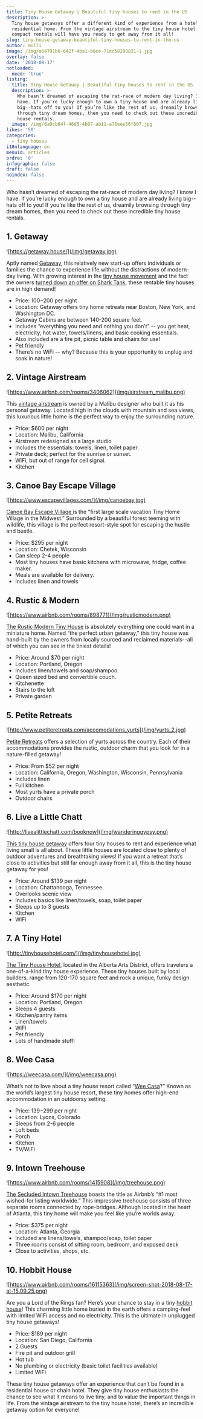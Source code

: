 ```yaml
---
title: Tiny House Getaway | Beautiful tiny houses to rent in the US
description: >-
  Tiny house getaways offer a different kind of experience from a hotel or
  residential home. From the vintage airstream to the tiny house hotel, these
  compact rentals will have you ready to get away from it all!
slug: tiny-house-getaway-beautiful-tiny-houses-to-rent-in-the-us
author: molli
image: /img/a64791b8-642f-4ba1-b0ce-71ec58208831-1.jpg
overlay: false
date: '2018-08-17'
notloaded:
  need: 'true'
listing:
  title: Tiny House Getaway | Beautiful tiny houses to rent in the US
  description: >-
    Who hasn’t dreamed of escaping the rat-race of modern day living? I know I
    have. If you’re lucky enough to own a tiny house and are already living
    big--hats off to you! If you’re like the rest of us, dreamily browsing
    through tiny dream homes, then you need to check out these incredible tiny
    house rentals. 
  image: /img/6a9cb64f-46d5-4b07-ab11-a76eee56f807.jpg
likes: '50'
categories:
  - tiny houses
i18nlanguage: en
menuid: articles
ordre: '0'
infographic: false
draft: false
noindex: false
---
```

Who hasn’t dreamed of escaping the rat-race of modern day living? I know I have. If you’re lucky enough to own a tiny house and are already living big--hats off to you! If you’re like the rest of us, dreamily browsing through tiny dream homes, then you need to check out these incredible tiny house rentals. 

## 1. Getaway

![https://getaway.house/](/img/getaway.jpg)

Aptly named [Getaway](https://getaway.house/), this relatively new start-up offers individuals or families the chance to experience life without the distractions of modern-day living. With growing interest in the [tiny house movement](https://www.tinysociety.co/) and the fact the owners [turned down an offer on Shark Tank](https://www.businessinsider.com/tiny-house-startup-getaway-shark-tank-2017-2?IR=T), these rentable tiny houses are in high demand! 

* Price: $100-$200 per night 
* Location: Getaway offers tiny home retreats near Boston, New York, and Washington DC.
* Getaway Cabins are between 140-200 square feet.
* Includes “everything you need and nothing you don’t” -- you get heat, electricity, hot water, towels/linens, and basic cooking essentials.
* Also included are a fire pit, picnic table and chairs for use!
* Pet friendly
* There’s no WiFi -- why? Because this is your opportunity to unplug and soak in nature!

## 2. Vintage Airstream

![https://www.airbnb.com/rooms/3406062](/img/airstream_malibu.png)

This [vintage airstream](https://www.airbnb.com/rooms/3406062) is owned by a Malibu designer who built it as his personal getaway. Located high in the clouds with mountain and sea views, this luxurious little home is the perfect way to enjoy the surrounding nature.

* Price: $600 per night 
* Location: Malibu, California
* Airstream redesigned as a large studio 
* Includes the essentials: towels, linen, toilet paper.
* Private deck; perfect for the sunrise or sunset.
* WiFi, but out of range for cell signal.
* Kitchen

## 3. Canoe Bay Escape Village

![https://www.escapevillages.com/](/img/canoebay.jpg)

[Canoe Bay Escape Village ](https://www.escapevillages.com/)is the “first large scale vacation Tiny Home Village in the Midwest.” Surrounded by a beautiful forest teeming with wildlife, this village is the perfect resort-style spot for escaping the hustle and bustle. 

* Price: $295 per night
* Location: Chetek, Wisconsin
* Can sleep 2-4 people
* Most tiny houses have basic kitchens with microwave, fridge, coffee maker.
* Meals are available for delivery.
* Includes linen and towels

## 4. Rustic & Modern

![https://www.airbnb.com/rooms/898771](/img/rusticmodern.png)

[The Rustic Modern Tiny House](https://www.airbnb.com/rooms/898771) is absolutely everything one could want in a miniature home. Named “the perfect urban getaway,” this tiny house was hand-built by the owners from locally sourced and reclaimed materials--all of which you can see in the tiniest details!

* Price: Around $70 per night
* Location: Portland, Oregon
* Includes linen/towels and soap/shampoo.
* Queen sized bed and convertible couch.
* Kitchenette
* Stairs to the loft
* Private garden

## 5. Petite Retreats

![http://www.petiteretreats.com/accomodations_yurts](/img/yurts_2.jpg)

[Petite Retreats](http://www.petiteretreats.com/accomodations_yurts) offers a selection of yurts across the country. Each of their accommodations provides the rustic, outdoor charm that you look for in a nature-filled getaway!

* Price: From $52 per night 
* Location: California, Oregon, Washington, Wisconsin, Pennsylvania
* Includes linen
* Full kitchen
* Most yurts have a private porch
* Outdoor chairs

## 6. Live a Little Chatt

![http://livealittlechatt.com/booknow](/img/wanderinggypsy.png)

[This tiny house getaway](http://livealittlechatt.com/booknow) offers four tiny houses to rent and experience what living small is all about. These little houses are located close to plenty of outdoor adventures and breathtaking views! If you want a retreat that’s close to activities but still far enough away from it all, this is the tiny house getaway for you!

* Price: Around $139 per night
* Location: Chattanooga, Tennessee
* Overlooks scenic view
* Includes basics like linen/towels, soap, toilet paper
* Sleeps up to 3 guests
* Kitchen
* WiFi

## 7. A Tiny Hotel

![http://tinyhousehotel.com/](/img/tinyhousehotel.jpg)

[The Tiny House Hotel](http://tinyhousehotel.com/), located in the Alberta Arts District, offers travelers a one-of-a-kind tiny house experience. These tiny houses built by local builders, range from 120-170 square feet and rock a unique, funky design aesthetic. 

* Price: Around $170 per night
* Location: Portland, Oregon
* Sleeps 4 guests
* Kitchen/pantry items
* Linen/towels
* WiFi
* Pet friendly 
* Lots of handmade stuff!

## 8. Wee Casa

![https://weecasa.com/](/img/weecasa.png)

What’s not to love about a tiny house resort called “[Wee Casa](https://weecasa.com/)?” Known as the world’s largest tiny house resort, these tiny homes offer high-end accommodation in an outdoorsy setting.

* Price: $139-$299 per night
* Location: Lyons, Colorado
* Sleeps from 2-6 people
* Loft beds
* Porch
* Kitchen
* TV/WiFi

## 9. Intown Treehouse

![https://www.airbnb.com/rooms/1415908](/img/treehouse.png)

[The Secluded Intown Treehouse](https://www.airbnb.com/rooms/1415908) boasts the title as Airbnb’s “#1 most wished-for listing worldwide.” This impressive treehouse consists of three separate rooms connected by rope-bridges. Although located in the heart of Atlanta, this tiny home will make you feel like you’re worlds away. 

* Price: $375 per night
* Location: Atlanta, Georgia
* Included are linens/towels, shampoo/soap, toilet paper
* Three rooms consist of sitting room, bedroom, and exposed deck
* Close to activities, shops, etc.

## 10. Hobbit House

![https://www.airbnb.com/rooms/16115363](/img/screen-shot-2018-08-17-at-15.09.25.png)

Are you a Lord of the Rings fan? Here’s your chance to stay in a tiny [hobbit house](https://www.airbnb.com/rooms/16115363)! This charming little home buried in the earth offers a camping-feel with limited WiFi access and no electricity. This is the ultimate in unplugged tiny house getaways!

* Price: $189 per night
* Location: San Diego, California
* 2 Guests
* Fire pit and outdoor grill
* Hot tub
* No plumbing or electricity (basic toilet facilities available)
* Limited WiFi

These tiny house getaways offer an experience that can’t be found in a residential house or chain hotel. They give tiny house enthusiasts the chance to see what it means to live tiny, and to value the important things in life. From the vintage airstream to the tiny house hotel, there’s an incredible getaway option for everyone!
